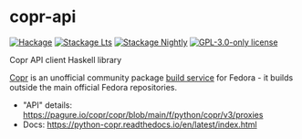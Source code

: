 # copr-api

[![Hackage](https://img.shields.io/hackage/v/copr-api.svg?logo=haskell)](https://hackage.haskell.org/package/copr-api)
[![Stackage Lts](http://stackage.org/package/copr-api/badge/lts)](http://stackage.org/lts/package/copr-api)
[![Stackage Nightly](http://stackage.org/package/copr-api/badge/nightly)](http://stackage.org/nightly/package/copr-api)
[![GPL-3.0-only license](https://img.shields.io/badge/license-GPL--3.0--only-blue.svg)](LICENSE)

Copr API client Haskell library

[Copr](https://pagure.io/copr/copr) is an unofficial community package
[build service](https://copr.fedorainfracloud.org/) for Fedora -
it builds outside the main official Fedora repositories.


- "API" details: https://pagure.io/copr/copr/blob/main/f/python/copr/v3/proxies
- Docs: https://python-copr.readthedocs.io/en/latest/index.html
